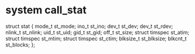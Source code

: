 # system call_stat

struct stat
{
  mode_t         st_mode;
  ino_t          st_ino;
  dev_t          st_dev;
  dev_t          st_rdev;
  nlink_t        st_nlink;
  uid_t          st_uid;
  gid_t          st_gid;
  off_t          st_size;
  struct timspec st_atim;
  struct timspec st_mtim;
  struct timspec st_ctim;
  blksize_t      st_blksize;
  blkcnt_t       st_blocks;
};
